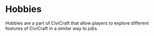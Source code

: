 # Hobbies

Hobbies are a part of CiviCraft that allow players to explore different features of CiviCraft in a similar way to jobs.